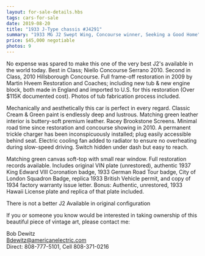 ```yaml
---
layout: for-sale-details.hbs
tags: cars-for-sale
date: 2019-08-20
title: "1933 J-Type chassis #J4291"
summary: "1933 MG J2 Swept Wing, Concourse winner, Seeking a Good Home"
price: $45,000 negotiable
photos: 9
---
```

No expense was spared to make this one of the very best J2's available in the world today.
Best in Class; Niello Concourse Serrano 2010. Second in Class, 2010
Hillsborough Concourse. Full frame-off restoration in 2009 by Martin Hveem
Restoration and Coaches; including new tub & new engine block, both made in
England and imported to U.S. for this restoration (Over $115K documented
cost). Photos of tub fabrication process included. 

Mechanically and aesthetically this car is perfect in every regard. Classic
Cream & Green paint is endlessly deep and lustrous. Matching green leather
interior is buttery-soft premium leather. Racey Brookstone Screens. Minimal
road time since restoration and concourse showing in 2010. A permanent trickle
charger has been inconspicuously installed; plug easily accessible behind
seat.  Electric cooling fan added to radiator to ensure no overheating during
slow-speed driving. Switch hidden under dash but easy to reach. 

Matching green canvas soft-top with small rear window. Full restoration
records available.  Includes original VIN plate (unrestored), authentic 1937
King Edward VIII Coronation badge, 1933 German Road Tour badge, City of London
Squadron Badge, replica 1933 British Vehicle permit, and copy of 1934 factory
warranty issue letter. Bonus: Authentic, unrestored, 1933 Hawaii License plate
and replica of that plate included.

There is not a better J2 Available in original configuration

If you or someone you know would be interested in taking ownership of this beautiful piece of vintage art, please contact me:

Bob Dewitz<br>
[Bdewitz@americanelectric.com](mailto:Bdewitz@americanelectric.com)<br>
Direct: 808-777-5101, Cell 808-371-0216
